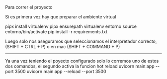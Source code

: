 Para correr el proyecto


Si es primera vez hay que preparar el ambiente virtual

pipx install virtualenv
pipx ensurepath
virtualenv entorno
source entorno/bin/activate
pip install -r requirements.txt

Luego solo nos aseguramos que seleccionamos el interpretador correcto, (SHIFT + CTRL + P) o en mac (SHIFT + COMMAND + P)

______________________________________________
Ya una vez teniendo el poyecto configurado solo lo corremos uno de estos dos comandos, el segundo activa la funcion hot reload
uvicorn main:app --port 3500
uvicorn main:app --reload --port 3500

